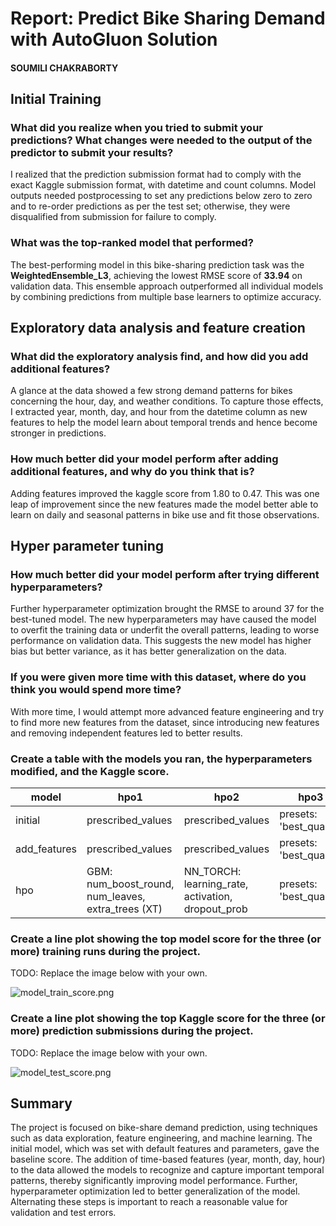 # Report: Predict Bike Sharing Demand with AutoGluon Solution
#### SOUMILI CHAKRABORTY

## Initial Training
### What did you realize when you tried to submit your predictions? What changes were needed to the output of the predictor to submit your results?
I realized that the prediction submission format had to comply with the exact Kaggle submission format, with datetime and count columns. Model outputs needed postprocessing to set any predictions below zero to zero and to re-order predictions as per the test set; otherwise, they were disqualified from submission for failure to comply. 

### What was the top-ranked model that performed?
The best-performing model in this bike-sharing prediction task was the **WeightedEnsemble_L3**, achieving the lowest RMSE score of **33.94** on validation data. This ensemble approach outperformed all individual models by combining predictions from multiple base learners to optimize accuracy.

## Exploratory data analysis and feature creation
### What did the exploratory analysis find, and how did you add additional features?
A glance at the data showed a few strong demand patterns for bikes concerning the hour, day, and weather conditions. To capture those effects, I extracted year, month, day, and hour from the datetime column as new features to help the model learn about temporal trends and hence become stronger in predictions. 

### How much better did your model perform after adding additional features, and why do you think that is?
Adding features improved the kaggle score from 1.80 to 0.47. This was one leap of improvement since the new features made the model better able to learn on daily and seasonal patterns in bike use and fit those observations.

## Hyper parameter tuning
### How much better did your model perform after trying different hyperparameters?
Further hyperparameter optimization brought the RMSE to around 37 for the best-tuned model. The new hyperparameters may have caused the model to overfit the training data or underfit the overall patterns, leading to worse performance on validation data. This suggests the new model has higher bias but better variance, as it has better generalization on the data.

### If you were given more time with this dataset, where do you think you would spend more time?
With more time, I would attempt more advanced feature engineering and try to find more new features from the dataset, since introducing new features and removing independent features led to better results.

### Create a table with the models you ran, the hyperparameters modified, and the Kaggle score.
|model|hpo1|hpo2|hpo3|score|
|--|--|--|--|--|
|initial|prescribed_values|prescribed_values|presets: 'best_quality'|1.80193|
|add_features|prescribed_values|prescribed_values|presets: 'best_quality'|0.47081|
|hpo|GBM: num_boost_round, num_leaves, extra_trees (XT)|NN_TORCH: learning_rate, activation, dropout_prob|presets: 'best_quality'|0.55786|

### Create a line plot showing the top model score for the three (or more) training runs during the project.

TODO: Replace the image below with your own.

![model_train_score.png](img/model_train_score.png)

### Create a line plot showing the top Kaggle score for the three (or more) prediction submissions during the project.

TODO: Replace the image below with your own.

![model_test_score.png](img/model_test_score.png)

## Summary
The project is focused on bike-share demand prediction, using techniques such as data exploration, feature engineering, and machine learning. The initial model, which was set with default features and parameters, gave the baseline score. The addition of time-based features (year, month, day, hour) to the data allowed the models to recognize and capture important temporal patterns, thereby significantly improving model performance. Further, hyperparameter optimization led to better generalization of the model. Alternating these steps is important to reach a reasonable value for validation and test errors.
